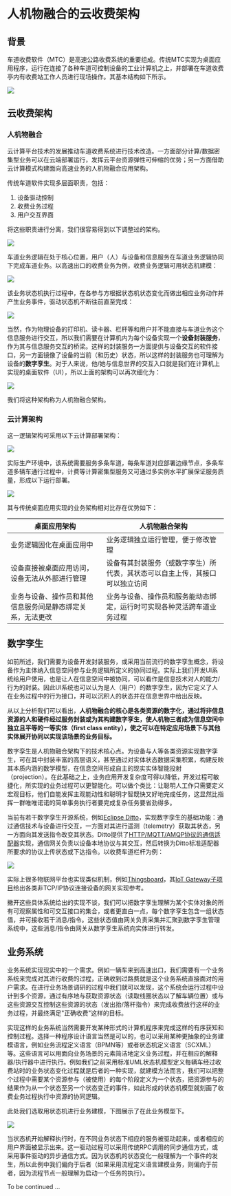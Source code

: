 # 人机物融合的云收费架构

## 背景

车道收费软件（MTC）是高速公路收费系统的重要组成。传统MTC实现为桌面应用程序，运行在连接了各种车道可控制设备的工业计算机之上，并部署在车道收费亭内有收费站工作人员进行现场操作。其基本结构如下所示。

![](https://www.plantuml.com/plantuml/proxy?cache=no&src=https://raw.githubusercontent.com/caochun/tollgate/main/plantuml/mtc.puml)

## 云收费架构

### 人机物融合
云计算平台技术的发展推动车道收费系统进行技术改造。一方面部分计算/数据密集型业务可以在云端部署运行，发挥云平台资源弹性可伸缩的优势；另一方面借助云计算模式构建面向高速业务的人机物融合应用架构。

传统车道软件实现多层面职责，包括：

1. 设备驱动控制
2. 收费业务过程
3. 用户交互界面

将这些职责进行分离，我们很容易得到以下调整过的架构。

![](https://www.plantuml.com/plantuml/proxy?cache=no&src=https://raw.githubusercontent.com/caochun/tollgate/main/plantuml/mtc-refactory.puml)

车道业务逻辑在处于核心位置，用户（人）与设备和信息服务在车道业务逻辑协同下完成车道业务。以高速出口的收费业务为例，收费业务逻辑可用状态机建模：

![](https://www.plantuml.com/plantuml/proxy?cache=no&src=https://raw.githubusercontent.com/caochun/tollgate/main/plantuml/mtc-statemachine.puml)

该业务状态机执行过程中，在各参与方根据状态机状态变化而做出相应业务动作并产生业务事件，驱动状态机不断往前直至完成：

![](https://www.plantuml.com/plantuml/proxy?cache=no&src=https://raw.githubusercontent.com/caochun/tollgate/main/plantuml/mtc-seq.puml)


当然，作为物理设备的打印机、读卡器、栏杆等和用户并不能直接与车道业务这个信息服务进行交互，所以我们需要在计算机内为每个设备实现一个**设备封装服务**，作为其与信息服务交互的桥梁。这样的封装服务一方面提供与设备交互的软件接口，另一方面镜像了设备的当前（和历史）状态，所以这样的封装服务也可理解为设备的**数字孪生**。对于人来说，他/她与信息世界的交互入口就是我们在计算机上实现的桌面软件（UI），所以上面的架构可以再次细化为：

![](https://www.plantuml.com/plantuml/proxy?cache=no&src=https://raw.githubusercontent.com/caochun/tollgate/main/plantuml/mtc-cpss.puml)

我们将这种架构称为人机物融合架构。

### 云计算架构

这一逻辑架构可采用以下云计算部署架构：

![](https://www.plantuml.com/plantuml/proxy?cache=no&src=https://raw.githubusercontent.com/caochun/tollgate/main/plantuml/mtc-cloud.puml)


实际生产环境中，该系统需要服务多条车道，每条车道对应部署边缘节点，多条车道多辆车通行过程中，计费等计算密集型服务又可通过多实例水平扩展保证服务质量，形成以下运行部署。

![](https://www.plantuml.com/plantuml/proxy?cache=no&src=https://raw.githubusercontent.com/caochun/tollgate/main/plantuml/mtc-cloud-lanes.puml)

其与传统桌面应用实现的业务架构相对比存在优势如下：

|桌面应用架构|人机物融合架构|
|---|---|
|业务逻辑固化在桌面应用中 | 业务逻辑独立运行管理，便于修改管理|
|设备直接被桌面应用访问，设备无法从外部进行管理|设备有其封装服务（或数字孪生）所代表，其状态可以自主上传，其接口可以独立访问|
|业务与设备、操作员和其他信息服务间是静态绑定关系，无法更改| 业务与设备、操作员和服务能动态绑定，运行时可实现各种灵活跨车道业务过程|

## 数字孪生

如前所述，我们需要为设备开发封装服务，或采用当前流行的数字孪生概念，将设备作为主体纳入信息空间参与业务逻辑所定义的协同过程。实际上我们开发UI系统给用户使用，也是让人在信息空间中被协同，可以看作是信息技术对人的能力/行为的封装。因此UI系统也可以认为是人（用户）的数字孪生，因为它定义了人在业务过程中的行为接口，并可以沉积人的状态并在信息世界中给出反映。

从以上分析我们可以看出，**人机物融合的核心是各类资源的数字化，通过将非信息资源的人和硬件经过服务封装或为其构建数字孪生，使人机物三者成为信息空间中独立且平等的一等实体（first class entity），使之可以在特定应用场景下与其他实体展开协同以实现该场景的业务目标。** 

数字孪生是人机物融合架构下的技术核心点。为设备与人等各类资源实现数字孪生，可在其中封装丰富的高层语义，甚至通过对实体状态数据采集积累，构建反映其本质内涵的数学模型，在信息空间形成自主的现实实体智能投射（projection）。在此基础之上，业务应用开发复杂度可得以降低，开发过程可敏捷化，所实现的业务过程可以更智能化。可以做个类比：让聪明人工作只需要定义宏观目标，他们自能发挥主观能动性和聪明才智既快又好地完成任务，这显然比指挥一群唯唯诺诺的简单事务执行者要完成复杂任务要省劲得多。


当前有若干数字孪生开源系统，例如[Eclipse Ditto](https://www.eclipse.org/ditto/)，实现数字孪生的基础功能：通过通信技术与设备进行交互，一方面对其进行遥测（telemetry）获取其状态，另一方面向其发送指令改变其状态。Ditto提供了[HTTP/MQTT/AMQP协议的通信适配器](https://www.eclipse.org/hono/docs/concepts/connecting-devices)实现，通信网关负责以设备本地协议与其交互，然后转换为Ditto标准适配器所要求的协议上传状态或下达指令。以收费车道栏杆为例：

![](https://www.plantuml.com/plantuml/proxy?cache=no&src=https://raw.githubusercontent.com/caochun/tollgate/main/plantuml/dt-brake.puml)


实际上很多物联网平台也实现类似机制，例如[Thingsboard](https://thingsboard.io)，其[IoT Gateway子项目](https://thingsboard.io/docs/iot-gateway/)给出各类非TCP/IP协议连接设备的网关实现参考。

撇开这些具体系统给出的实现不谈，我们可以把数字孪生理解为某个实体对象的所有可观察属性和可交互接口的集合，或者更直白一点，每个数字孪生包含一组状态值，并可接收若干消息/指令。这些状态值由网关负责采集并汇聚到数字孪生管理系统中，这些消息/指令由网关从数字孪生系统向实体进行转发。

## 业务系统

业务系统实现现实中的一个需求。例如一辆车来到高速出口，我们需要有一个业务系统来完成对其进行收费的过程，正确收到过路费就是这个业务系统直接面对的用户需求。在进行业务场景调研的过程中我们就可以发现，这个系统会运行过程中设计到多个资源，通过有序地与获取资源状态（读取线圈状态以了解车辆位置）或与这些资源交互控制这些资源的状态（发出抬/落杆指令）来完成收费放行这样的业务过程，并最终满足"正确收费"这样的目标。

实现这样的业务系统当然需要开发某种形式的计算机程序来完成这样的有序获知和控制过程。选择一种程序设计语言当然是可以的，也可以采用某种更抽象的业务建模语言，例如业务流程定义语言（BPMN等）或者状态机定义语言（SCXML）等。这些语言可以用面向业务场景的元素简洁地定义业务过程，并在相应的解释器/执行器中进行执行。例如我们之前采用标准UML状态机模型定义每辆车经过收费站时的业务状态变化过程就是后者的一种实现，就建模方法而言，我们可以把整个过程中需要某个资源参与（被使用）的每个阶段定义为一个状态，把资源参与的结果作为从一个状态至另一个状态变迁的事件，如此形成的状态机模型就刻画了收费业务过程执行中资源的协同逻辑。


此处我们选取用状态机进行业务建模，下图展示了在此业务模型下。

![](https://www.plantuml.com/plantuml/proxy?cache=no&src=https://raw.githubusercontent.com/caochun/tollgate/main/plantuml/mtc-coordination.puml)

当状态机开始解释执行时，在不同业务状态下相应的服务被驱动起来，或者相应的用户界面被显示出来。这一驱动过程可以采用传统RPC调用的同步通信方式，或采用事件驱动的异步通信方式。因为状态机的状态变化一般理解为一个事件的发生，所以此例中我们偏向于后者（如果采用流程定义语言建模业务，则偏向于前者，因为流程节点一般理解为启动一个任务的执行）。



To be continued ...

